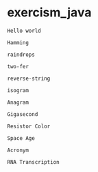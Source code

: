 # exercism_java
`Hello world`

`Hamming`

`raindrops`

`two-fer`

`reverse-string`

`isogram`

`Anagram`

`Gigasecond`

`Resistor Color`

`Space Age`

`Acronym`

`RNA Transcription`
